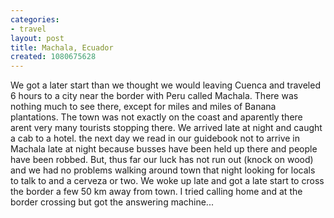 ```yaml
---
categories:
- travel
layout: post
title: Machala, Ecuador
created: 1080675628
---
```

We got a later start than we thought we would leaving Cuenca and traveled 6 hours to a city near the border with Peru called Machala.  There was nothing much to see there, except for miles and miles of Banana plantations.  The town was not exactly on the coast and aparently there arent very many tourists stopping there. We arrived late at night and caught a cab to a hotel.  the next day we read in our guidebook not to arrive in Machala late at night because busses have been held up there and people have been robbed.  But, thus far our luck has not run out (knock on wood) and we had no problems walking around town that night looking for locals to talk to and a cerveza or two.  We woke up late and got a late start to cross the border a few 50 km away from town.  I tried calling home and at the border crossing but got the answering machine... 
